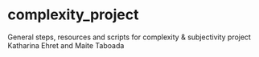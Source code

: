 # complexity_project
General steps, resources and scripts for complexity & subjectivity project
Katharina Ehret and Maite Taboada
